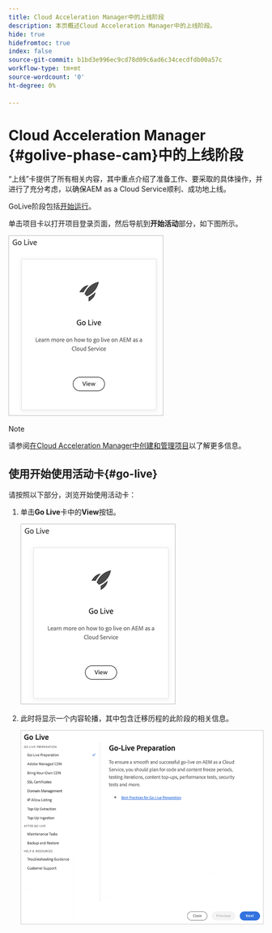 ```yaml
---
title: Cloud Acceleration Manager中的上线阶段
description: 本页概述Cloud Acceleration Manager中的上线阶段。
hide: true
hidefromtoc: true
index: false
source-git-commit: b1bd3e996ec9cd78d09c6ad6c34cecdfdb00a57c
workflow-type: tm+mt
source-wordcount: '0'
ht-degree: 0%

---
```



# Cloud Acceleration Manager {#golive-phase-cam}中的上线阶段

“上线”卡提供了所有相关内容，其中重点介绍了准备工作、要采取的具体操作，并进行了充分考虑，以确保AEM as a Cloud Service顺利、成功地上线。

GoLive阶段包括[开始运行](#go-live)。

单击项目卡以打开项目登录页面，然后导航到&#x200B;**开始活动**&#x200B;部分，如下图所示。

![图像](/help/move-to-cloud-service/cloud-acceleration-manager/assets/golive-1.png)

>[!NOTE]
>请参阅[在Cloud Acceleration Manager中创建和管理项目](/help/move-to-cloud-service/cloud-acceleration-manager/using-cam/getting-started-cam.md)以了解更多信息。


## 使用开始使用活动卡{#go-live}

请按照以下部分，浏览开始使用活动卡：

1. 单击&#x200B;**Go Live**&#x200B;卡中的&#x200B;**View**&#x200B;按钮。

   ![图像](/help/move-to-cloud-service/cloud-acceleration-manager/assets/golive-1.png)

1. 此时将显示一个内容轮播，其中包含迁移历程的此阶段的相关信息。

   ![图像](/help/move-to-cloud-service/cloud-acceleration-manager/assets/golive-2.png)